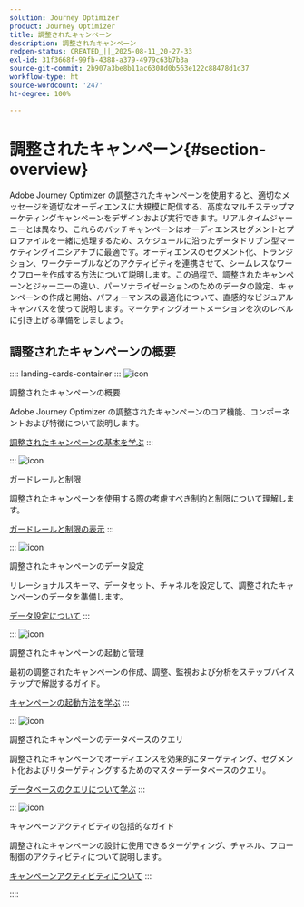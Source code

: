 ```yaml
---
solution: Journey Optimizer
product: Journey Optimizer
title: 調整されたキャンペーン
description: 調整されたキャンペーン
redpen-status: CREATED_||_2025-08-11_20-27-33
exl-id: 31f3668f-99fb-4388-a379-4979c63b7b3a
source-git-commit: 2b907a3be8b11ac6308d0b563e122c88478d1d37
workflow-type: ht
source-wordcount: '247'
ht-degree: 100%

---
```


# 調整されたキャンペーン{#section-overview}

Adobe Journey Optimizer の調整されたキャンペーンを使用すると、適切なメッセージを適切なオーディエンスに大規模に配信する、高度なマルチステップマーケティングキャンペーンをデザインおよび実行できます。リアルタイムジャーニーとは異なり、これらのバッチキャンペーンはオーディエンスセグメントとプロファイルを一緒に処理するため、スケジュールに沿ったデータドリブン型マーケティングイニシアチブに最適です。オーディエンスのセグメント化、トランジション、ワークテーブルなどのアクティビティを連携させて、シームレスなワークフローを作成する方法について説明します。この過程で、調整されたキャンペーンとジャーニーの違い、パーソナライゼーションのためのデータの設定、キャンペーンの作成と開始、パフォーマンスの最適化について、直感的なビジュアルキャンバスを使って説明します。マーケティングオートメーションを次のレベルに引き上げる準備をしましょう。

## 調整されたキャンペーンの概要

:::: landing-cards-container
:::
![icon](https://cdn.experienceleague.adobe.com/icons/book.svg)

調整されたキャンペーンの概要

Adobe Journey Optimizer の調整されたキャンペーンのコア機能、コンポーネントおよび特徴について説明します。

[調整されたキャンペーンの基本を学ぶ](../using/orchestrated/gs-orchestrated-campaigns.md)
:::

:::
![icon](https://cdn.experienceleague.adobe.com/icons/shield-halved.svg)

ガードレールと制限

調整されたキャンペーンを使用する際の考慮すべき制約と制限について理解します。

[ガードレールと制限の表示](../using/orchestrated/guardrails.md)
:::

:::
![icon](https://cdn.experienceleague.adobe.com/icons/gear.svg)

調整されたキャンペーンのデータ設定

リレーショナルスキーマ、データセット、チャネルを設定して、調整されたキャンペーンのデータを準備します。

[データ設定について](data-configuration-landing-page.md)
:::

:::
![icon](https://cdn.experienceleague.adobe.com/icons/circle-play.svg)

調整されたキャンペーンの起動と管理

最初の調整されたキャンペーンの作成、調整、監視および分析をステップバイステップで解説するガイド。

[キャンペーンの起動方法を学ぶ](launch-landing-page.md)
:::

:::
![icon](https://cdn.experienceleague.adobe.com/icons/code-branch.svg)

調整されたキャンペーンのデータベースのクエリ

調整されたキャンペーンでオーディエンスを効果的にターゲティング、セグメント化およびリターゲティングするためのマスターデータベースのクエリ。

[データベースのクエリについて学ぶ](query-database-landing-page.md)
:::

:::
![icon](https://cdn.experienceleague.adobe.com/icons/puzzle-piece.svg)

キャンペーンアクティビティの包括的なガイド

調整されたキャンペーンの設計に使用できるターゲティング、チャネル、フロー制御のアクティビティについて説明します。

[キャンペーンアクティビティについて](design-campaigns-landing-page.md)
:::

::::
